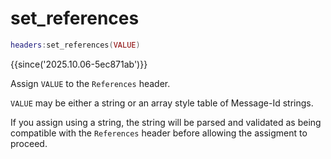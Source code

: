 # set_references

```lua
headers:set_references(VALUE)
```

{{since('2025.10.06-5ec871ab')}}

Assign `VALUE` to the `References` header.

`VALUE` may be either a string or an array style table of Message-Id strings.

If you assign using a string, the string will be parsed and validated as being
compatible with the `References` header before allowing the assigment to proceed.

